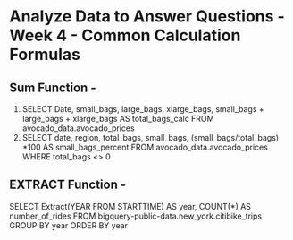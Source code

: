 # Analyze Data to Answer Questions - Week 4 - Common Calculation Formulas

## Sum Function - 
1. SELECT
    Date, 
    small_bags,
    large_bags, 
    xlarge_bags, 
    small_bags + large_bags + xlarge_bags AS total_bags_calc
   FROM
    avocado_data.avocado_prices
2. SELECT 
    date, region, 
    total_bags, 
    small_bags,
    (small_bags/total_bags) *100 AS small_bags_percent
   FROM
    avocado_data.avocado_prices
   WHERE
    total_bags <> 0

## EXTRACT Function - 
SELECT
    Extract(YEAR FROM STARTTIME) AS year, 
    COUNT(*) AS number_of_rides
FROM
    bigquery-public-data.new_york.citibike_trips
GROUP BY
    year
ORDER BY 
    year
